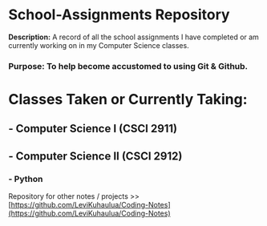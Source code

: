 # **School-Assignments Repository**

**Description:** A record of all the school assignments I have completed or am currently working on in my Computer Science classes. 

### Purpose: To help become accustomed to using Git & Github. 

# Classes Taken or Currently Taking: 
## - Computer Science I  (CSCI 2911)
## - Computer Science II (CSCI 2912)
### - Python


Repository for other notes / projects >> [https://github.com/LeviKuhaulua/Coding-Notes](https://github.com/LeviKuhaulua/Coding-Notes)